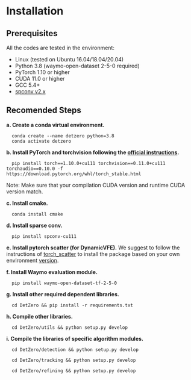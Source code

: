 # Installation

## Prerequisites
All the codes are tested in the environment:
- Linux (tested on Ubuntu 16.04/18.04/20.04)
- Python 3.8 (waymo-open-dataset 2-5-0 required)
- PyTorch 1.10 or higher
- CUDA 11.0 or higher
- GCC 5.4+
- [spconv v2.x](https://github.com/traveller59/spconv)


## Recomended Steps
**a. Create a conda virtual environment.**
```shell
  conda create --name detzero python=3.8
  conda activate detzero
```

**b. Install PyTorch and torchvision following the [official instructions](https://pytorch.org/).**
```shell
  pip install torch==1.10.0+cu111 torchvision==0.11.0+cu111 torchaudio==0.10.0 -f https://download.pytorch.org/whl/torch_stable.html
```

Note: Make sure that your compilation CUDA version and runtime CUDA version match.

**c. Install cmake.**
```shell
  conda install cmake
```

**d. Install sparse conv.**
```shell
  pip install spconv-cu111
```

**e. Install pytorch scatter (for DynamicVFE).**
We suggest to follow the instructions of [torch_scatter](https://github.com/rusty1s/pytorch_scatter) to install the package based on your own environment [version](https://data.pyg.org/whl/).


**f. Install Waymo evaluation module.**
```shell
  pip install waymo-open-dataset-tf-2-5-0
```

**g. Install other required dependent libraries.**
```shell
  cd DetZero && pip install -r requirements.txt
```

**h. Compile other libraries.**
```shell
  cd DetZero/utils && python setup.py develop
```

**i. Compile the libraries of specific algorithm modules.**
```shell
  cd DetZero/detection && python setup.py develop
```
```shell
  cd DetZero/tracking && python setup.py develop
```
```shell
  cd DetZero/refining && python setup.py develop
```
